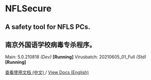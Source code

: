 # NFLSecure
## A safety tool for NFLS PCs. 
## 南京外国语学校病毒专杀程序。

Main: 5.0.210818 *(Dev)* **[Running]**
Virusbatch: 20210605_01_Full *(Std)* **[Running]**

[查看使用文档 (中文) ](docs/index.md) / [View Docs (English)](docs/en/index.md)
